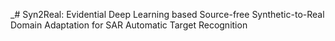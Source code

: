 _# Syn2Real: Evidential Deep Learning based Source-free Synthetic-to-Real Domain Adaptation for  SAR Automatic Target Recognition

